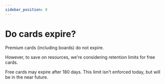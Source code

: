 ```yaml
---
sidebar_position: 8
---
```


# Do cards expire?

Premium cards (including boards) do not expire. 

However, to save on resources, we're considering retention limits for free cards.

Free cards may expire after 180 days. This limit isn't enforced today, but will be in the near future.
